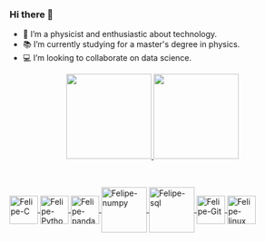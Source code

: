 ### Hi there 👋


- 🔭 I’m a physicist and enthusiastic about technology.
- 📚 I’m currently studying for a master's degree in physics.
- 💻 I’m looking to collaborate on data science.

<div align="center">
  <a href="https://github.com/felipe-science">
  <img height="150em" src="https://github-readme-stats.vercel.app/api?username=felipe-science&show_icons=true&theme=dark&include_all_commits=true&count_private=true"/>
  <img height="150em" src="https://github-readme-stats.vercel.app/api/top-langs/?username=felipe-science&layout=compact&langs_count=7&theme=dark"/>
</div>

  ##
  
<div style="display: inline_block"><br>
  <img align="center" alt="Felipe-C" height="50" width="50" src="https://cdn.jsdelivr.net/gh/devicons/devicon/icons/c/c-original.svg"> 
  <img align="center" alt="Felipe-Python" height="50" width="50" src="https://cdn.jsdelivr.net/gh/devicons/devicon/icons/python/python-original.svg">
  <img align="center" alt="Felipe-pandas" height="50" width="50" src="https://cdn.jsdelivr.net/gh/devicons/devicon/icons/pandas/pandas-original-wordmark.svg">
  <img align="center" alt="Felipe-numpy" height="80" width="80" src="https://cdn.jsdelivr.net/gh/devicons/devicon/icons/numpy/numpy-original-wordmark.svg" />
  <img align="center" alt="Felipe-sql" height="80" width="80" src="https://cdn.jsdelivr.net/gh/devicons/devicon/icons/mysql/mysql-original-wordmark.svg" />
  <img align="center" alt="Felipe-Git" height="50" width="50" src="https://cdn.jsdelivr.net/gh/devicons/devicon/icons/git/git-original.svg">
  <img align="center" alt="Felipe-linux" height="50" width="50" src="https://cdn.jsdelivr.net/gh/devicons/devicon/icons/linux/linux-original.svg"">
  
          
  
</div>
  
  
            
          
